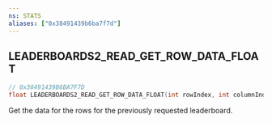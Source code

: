 ```yaml
---
ns: STATS
aliases: ["0x38491439b6ba7f7d"]
---
```

## LEADERBOARDS2_READ_GET_ROW_DATA_FLOAT

```c
// 0x38491439B6BA7F7D
float LEADERBOARDS2_READ_GET_ROW_DATA_FLOAT(int rowIndex, int columnIndex);
```

Get the data for the rows for the previously requested leaderboard.

